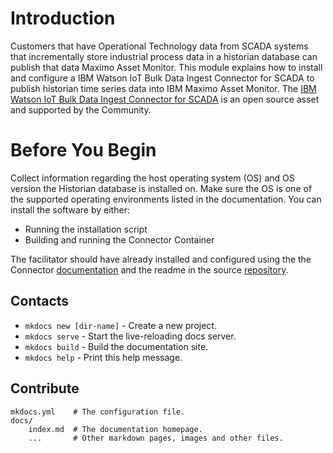 # Introduction

Customers that have Operational Technology data from SCADA systems that incrementally store industrial process data in a historian database can publish that data Maximo Asset Monitor.   This module explains how to install and configure a IBM Watson IoT Bulk Data Ingest Connector for SCADA to publish historian time series data into IBM Maximo Asset Monitor.  The [IBM Watson IoT Bulk Data Ingest Connector for SCADA](https://github.com/ibm-watson-iot/mas-scada-bulkingest) is an open source asset and supported by the Community.

# Before You Begin

Collect information regarding the  host operating system (OS) and  OS version the Historian database is installed on.  Make sure the OS is one of the supported operating environments listed in the documentation.  You can install the software by either:
*  Running the installation script
*  Building and running the Connector Container

The facilitator should have already installed and configured using the the Connector [documentation](https://ibm-watson-iot.github.io/mas-scada-bulkingest/0) and the readme in the source [repository](https://github.com/ibm-watson-iot/mas-scada-bulkingest).

## Contacts

* `mkdocs new [dir-name]` - Create a new project.
* `mkdocs serve` - Start the live-reloading docs server.
* `mkdocs build` - Build the documentation site.
* `mkdocs help` - Print this help message.

## Contribute

    mkdocs.yml    # The configuration file.
    docs/
        index.md  # The documentation homepage.
        ...       # Other markdown pages, images and other files.
